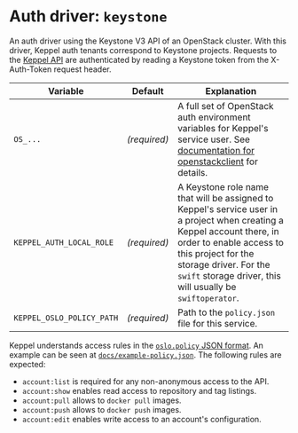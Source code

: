 # Auth driver: `keystone`

An auth driver using the Keystone V3 API of an OpenStack cluster. With this driver, Keppel auth tenants correspond to
Keystone projects. Requests to the [Keppel API](../api-spec.md) are authenticated by reading a Keystone token from the
X-Auth-Token request header.

| Variable | Default | Explanation |
| -------- | ------- | ----------- |
| `OS_...` | *(required)* | A full set of OpenStack auth environment variables for Keppel's service user. See [documentation for openstackclient][os-env] for details. |
| `KEPPEL_AUTH_LOCAL_ROLE` | *(required)* | A Keystone role name that will be assigned to Keppel's service user in a project when creating a Keppel account there, in order to enable access to this project for the storage driver. For the `swift` storage driver, this will usually be `swiftoperator`. |
| `KEPPEL_OSLO_POLICY_PATH` | *(required)* | Path to the `policy.json` file for this service. |

Keppel understands access rules in the [`oslo.policy` JSON format][os-pol]. An example can be seen at
[`docs/example-policy.json`](../example-policy.json). The following rules are expected:

- `account:list` is required for any non-anonymous access to the API.
- `account:show` enables read access to repository and tag listings.
- `account:pull` allows to `docker pull` images.
- `account:push` allows to `docker push` images.
- `account:edit` enables write access to an account's configuration.

[os-env]: https://docs.openstack.org/python-openstackclient/latest/cli/man/openstack.html
[os-pol]: https://docs.openstack.org/oslo.policy/latest/admin/policy-json-file.html
